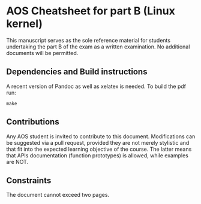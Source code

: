 
# AOS Cheatsheet for part B (Linux kernel)

This manuscript serves as the sole reference material for students undertaking the part B of the exam as a written examination. No additional documents will be permitted.

## Dependencies and Build instructions

A recent version of Pandoc as well as xelatex is needed.
To build the pdf run:

```shell
make 
```

## Contributions
Any AOS student is invited to contribute to this document. Modifications can be suggested via a pull request, provided they are not merely stylistic and that fit into the expected learning objective of the course. The latter means that APIs documentation (function prototypes) is allowed, while examples are NOT.


## Constraints
The document cannot exceed two pages.
